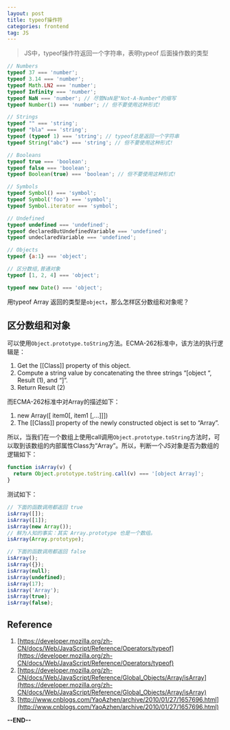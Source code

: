 ```yaml
---
layout: post
title: typeof操作符
categories: frontend
tag: JS
---
```


> JS中，typeof操作符返回一个字符串，表明typeof 后面操作数的类型

```javascript
// Numbers
typeof 37 === 'number';
typeof 3.14 === 'number';
typeof Math.LN2 === 'number';
typeof Infinity === 'number';
typeof NaN === 'number'; // 尽管NaN是"Not-A-Number"的缩写
typeof Number(1) === 'number'; // 但不要使用这种形式!

// Strings
typeof "" === 'string';
typeof "bla" === 'string';
typeof (typeof 1) === 'string'; // typeof总是返回一个字符串
typeof String("abc") === 'string'; // 但不要使用这种形式!

// Booleans
typeof true === 'boolean';
typeof false === 'boolean';
typeof Boolean(true) === 'boolean'; // 但不要使用这种形式!

// Symbols
typeof Symbol() === 'symbol';
typeof Symbol('foo') === 'symbol';
typeof Symbol.iterator === 'symbol';

// Undefined
typeof undefined === 'undefined';
typeof declaredButUndefinedVariable === 'undefined';
typeof undeclaredVariable === 'undefined'; 

// Objects
typeof {a:1} === 'object';

// 区分数组,普通对象
typeof [1, 2, 4] === 'object';

typeof new Date() === 'object';
```

用typeof Array 返回的类型是`object`，那么怎样区分数组和对象呢？

## 区分数组和对象

可以使用`Object.prototype.toString`方法。ECMA-262标准中，该方法的执行逻辑是：

1. Get the [[Class]] property of this object.
2. Compute a string value by concatenating the three strings “[object “, Result (1), and “]”. 
3. Return Result (2)

而ECMA-262标准中对Array的描述如下：

1. new Array([ item0[, item1 [,…]]]) 
2. The [[Class]] property of the newly constructed object is set to “Array”. 

所以，当我们在一个数组上使用call调用`Object.prototype.toString`方法时，可以取到该数组的内部属性Class为“Array”。所以，判断一个JS对象是否为数组的逻辑如下：

```javascript
function isArray(v) {
  return Object.prototype.toString.call(v) === '[object Array]';
}
```
测试如下：

```javascript
// 下面的函数调用都返回 true
isArray([]);
isArray([1]);
isArray(new Array());
// 鲜为人知的事实：其实 Array.prototype 也是一个数组。
isArray(Array.prototype); 

// 下面的函数调用都返回 false
isArray();
isArray({});
isArray(null);
isArray(undefined);
isArray(17);
isArray('Array');
isArray(true);
isArray(false);
```

## Reference

1. [https://developer.mozilla.org/zh-CN/docs/Web/JavaScript/Reference/Operators/typeof](https://developer.mozilla.org/zh-CN/docs/Web/JavaScript/Reference/Operators/typeof)
2. [https://developer.mozilla.org/zh-CN/docs/Web/JavaScript/Reference/Global_Objects/Array/isArray](https://developer.mozilla.org/zh-CN/docs/Web/JavaScript/Reference/Global_Objects/Array/isArray)
3. [http://www.cnblogs.com/YaoAzhen/archive/2010/01/27/1657696.html](http://www.cnblogs.com/YaoAzhen/archive/2010/01/27/1657696.html)

**--END--**